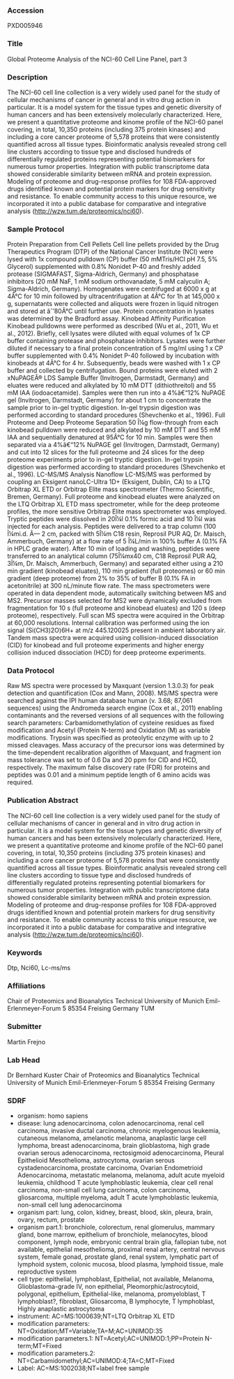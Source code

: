 ### Accession
PXD005946

### Title
Global Proteome Analysis of the NCI-60 Cell Line Panel, part 3

### Description
The NCI-60 cell line collection is a very widely used panel for the study of cellular mechanisms of cancer in general and in vitro drug action in particular. It is a model system for the tissue types and genetic diversity of human cancers and has been extensively molecularly characterized. Here, we present a quantitative proteome and kinome profile of the NCI-60 panel covering, in total, 10,350 proteins (including 375 protein kinases) and including a core cancer proteome of 5,578 proteins that were consistently quantified across all tissue types. Bioinformatic analysis revealed strong cell line clusters according to tissue type and disclosed hundreds of differentially regulated proteins representing potential biomarkers for numerous tumor properties. Integration with public transcriptome data showed considerable similarity between mRNA and protein expression. Modeling of proteome and drug-response profiles for 108 FDA-approved drugs identified known and potential protein markers for drug sensitivity and resistance. To enable community access to this unique resource, we incorporated it into a public database for comparative and integrative analysis (http://wzw.tum.de/proteomics/nci60).

### Sample Protocol
Protein Preparation from Cell Pellets Cell line pellets provided by the Drug Therapeutics Program (DTP) of the National Cancer Institute (NCI) were lysed with 1x compound pulldown (CP) buffer (50 mMTris/HCl pH 7.5, 5% Glycerol) supplemented with 0.8% Nonidet P-40 and freshly added protease (SIGMAFAST, Sigma-Aldrich, Germany) and phosphatase inhibitors (20 mM NaF, 1 mM sodium orthovanadate, 5 mM calyculin A; Sigma-Aldrich, Germany). Homogenates were centrifuged at 6000 x g at 4Â°C for 10 min followed by ultracentrifugation at 4Â°C for 1h at 145,000 x g, supernatants were collected and aliquots were frozen in liquid nitrogen and stored at âˆ’80Â°C until further use. Protein concentration in lysates was determined by the Bradford assay.  Kinobead Affinity Purification Kinobead pulldowns were performed as described (Wu et al., 2011, Wu et al., 2012). Briefly, cell lysates were diluted with equal volumes of 1x CP buffer containing protease and phosphatase inhibitors. Lysates were further diluted if necessary to a final protein concentration of 5 mg/ml using 1 x CP buffer supplemented with 0.4% Nonidet P-40 followed by incubation with kinobeads at 4Â°C for 4 hr. Subsequently, beads were washed with 1 x CP buffer and collected by centrifugation. Bound proteins were eluted with 2 xNuPAGEÂ® LDS Sample Buffer (Invitrogen, Darmstadt, Germany) and eluates were reduced and alkylated by 10 mM DTT (dithiothreitol) and 55 mM IAA (iodoacetamide). Samples were then run into a 4%â€“12% NuPAGE gel (Invitrogen, Darmstadt, Germany) for about 1 cm to concentrate the sample prior to in-gel tryptic digestion. In-gel trypsin digestion was performed according to standard procedures (Shevchenko et al., 1996).  Full Proteome and Deep Proteome Separation 50 Î¼g flow-through from each kinobead pulldown were reduced and alkylated by 10 mM DTT and 55 mM IAA and sequentially denatured at 95Â°C for 10 min. Samples were then separated via a 4%â€“12% NuPAGE gel (Invitrogen, Darmstadt, Germany) and cut into 12 slices for the full proteome and 24 slices for the deep proteome experiments prior to in-gel tryptic digestion. In-gel trypsin digestion was performed according to standard procedures (Shevchenko et al., 1996).  LC-MS/MS Analysis Nanoflow LC-MS/MS was performed by coupling an Eksigent nanoLC-Ultra 1D+ (Eksigent, Dublin, CA) to a LTQ Orbitrap XL ETD or Orbitrap Elite mass spectrometer (Thermo Scientific, Bremen, Germany). Full proteome and kinobead eluates were analyzed on the LTQ Orbitrap XL ETD mass spectrometer, while for the deep proteome profiles, the more sensitive Orbitrap Elite mass spectrometer was employed. Tryptic peptides were dissolved in 20Î¼l 0.1% formic acid and 10 Î¼l was injected for each analysis. Peptides were delivered to a trap column (100 Î¼mi.d. Ã— 2 cm, packed with 5Î¼m C18 resin, Reprosil PUR AQ, Dr. Maisch, Ammerbuch, Germany) at a flow rate of 5 Î¼L/min in 100% buffer A (0.1% FA in HPLC grade water). After 10 min of loading and washing, peptides were transferred to an analytical column (75Î¼mx40 cm, C18 Reprosil PUR AQ, 3Î¼m, Dr. Maisch, Ammerbuch, Germany) and separated either using a 210 min gradient (kinobead eluates), 110 min gradient (full proteomes) or 60 min gradient (deep proteome) from 2% to 35% of buffer B (0.1% FA in acetonitrile) at 300 nL/minute flow rate. The mass spectrometers were operated in data dependent mode, automatically switching between MS and MS2. Precursor masses selected for MS2 were dynamically excluded from fragmentation for 10 s (full proteome and kinobead eluates) and 120 s (deep proteome), respectively. Full scan MS spectra were acquired in the Orbitrap at 60,000 resolutions. Internal calibration was performed using the ion signal (Si(CH3)2O)6H+ at m/z 445.120025 present in ambient laboratory air. Tandem mass spectra were acquired using collision-induced dissociation (CID) for kinobead and full proteome experiments and higher energy collision induced dissociation (HCD) for deep proteome experiments.

### Data Protocol
Raw MS spectra were processed by Maxquant (version 1.3.0.3) for peak detection and quantification (Cox and Mann, 2008). MS/MS spectra were searched against the IPI human database human (v. 3.68; 87,061 sequences) using the Andromeda search engine (Cox et al., 2011) enabling contaminants and the reversed versions of all sequences with the following search parameters: Carbamidomethylation of cysteine residues as fixed modification and Acetyl (Protein N-term) and Oxidation (M) as variable modifications. Trypsin was specified as proteolytic enzyme with up to 2 missed cleavages. Mass accuracy of the precursor ions was determined by the time-dependent recalibration algorithm of Maxquant, and fragment ion mass tolerance was set to of 0.6 Da and 20 ppm for CID and HCD, respectively. The maximum false discovery rate (FDR) for proteins and peptides was 0.01 and a minimum peptide length of 6 amino acids was required.

### Publication Abstract
The NCI-60 cell line collection is a very widely used panel for the study of cellular mechanisms of cancer in general and in vitro drug action in particular. It is a model system for the tissue types and genetic diversity of human cancers and has been extensively molecularly characterized. Here, we present a quantitative proteome and kinome profile of the NCI-60 panel covering, in total, 10,350 proteins (including 375 protein kinases) and including a core cancer proteome of 5,578 proteins that were consistently quantified across all tissue types. Bioinformatic analysis revealed strong cell line clusters according to tissue type and disclosed hundreds of differentially regulated proteins representing potential biomarkers for numerous tumor properties. Integration with public transcriptome data showed considerable similarity between mRNA and protein expression. Modeling of proteome and drug-response profiles for 108 FDA-approved drugs identified known and potential protein markers for drug sensitivity and resistance. To enable community access to this unique resource, we incorporated it into a public database for comparative and integrative analysis (http://wzw.tum.de/proteomics/nci60).

### Keywords
Dtp, Nci60, Lc-ms/ms

### Affiliations
Chair of Proteomics and Bioanalytics Technical University of Munich Emil-Erlenmeyer-Forum 5 85354 Freising Germany
TUM

### Submitter
Martin Frejno

### Lab Head
Dr Bernhard Kuster
Chair of Proteomics and Bioanalytics Technical University of Munich Emil-Erlenmeyer-Forum 5 85354 Freising Germany


### SDRF
- organism: homo sapiens
- disease: lung adenocarcinoma, colon adenocarcinoma, renal cell carcinoma, invasive ductal carcinoma, chronic myelogenous leukemia, cutaneous melanoma, amelanotic melanoma, anaplastic large cell lymphoma, breast adenocarcinoma, brain glioblastoma, high grade ovarian serous adenocarcinoma, rectosigmoid adenocarcinoma, Pleural Epithelioid Mesothelioma, astrocytoma, ovarian serous cystadenocarcinoma, prostate carcinoma, Ovarian Endometrioid Adenocarcinoma, metastatic melanoma, melanoma, adult acute myeloid leukemia, childhood T acute lymphoblastic leukemia, clear cell renal carcinoma, non-small cell lung carcinoma, colon carcinoma, gliosarcoma, multiple myeloma, adult T acute lymphoblastic leukemia, non-small cell lung adenocarcinoma
- organism part: lung, colon, kidney, breast, blood, skin, pleura, brain, ovary, rectum, prostate
- organism part.1: bronchiole, colorectum, renal glomerulus, mammary gland, bone marrow, epithelium of bronchiole, melanocytes, blood component, lymph node, embryonic central brain glia, fallopian tube, not available, epithelial mesothelioma, proximal renal artery, central nervous system, female gonad, prostate gland, renal system, lymphatic part of lymphoid system, colonic mucosa, blood plasma, lymphoid tissue, male reproductive system
- cell type: epithelial, lymphoblast, Epithelial, not available, Melanoma, Glioblastoma-grade IV, non epithelial, Pleomorphic/astrocytoid, polygonal, epithelium, Epithelial-like, melanoma, promyeloblast, T lymphoblast?, fibroblast, Gliosarcoma, B lymphocyte, T lymphoblast, Highly anaplastic astrocytoma
- instrument: AC=MS:1000639;NT=LTQ Orbitrap XL ETD
- modification parameters: NT=Oxidation;MT=Variable;TA=M;AC=UNIMOD:35
- modification parameters.1: NT=Acetyl;AC=UNIMOD:1;PP=Protein N-term;MT=Fixed
- modification parameters.2: NT=Carbamidomethyl;AC=UNIMOD:4;TA=C;MT=Fixed
- Label: AC=MS:1002038;NT=label free sample

